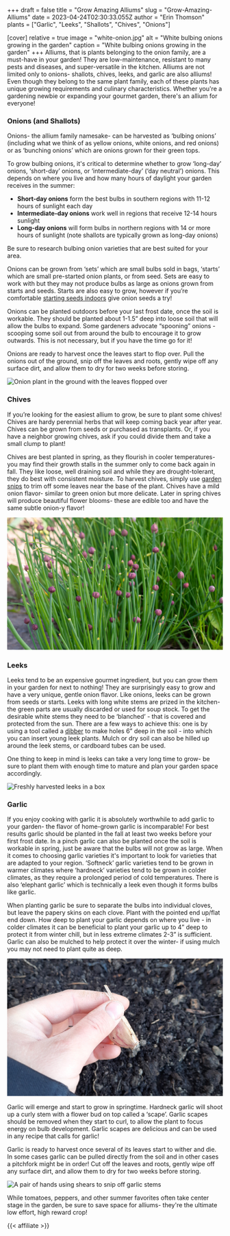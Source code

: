 +++
draft = false
title = "Grow Amazing Alliums"
slug = "Grow-Amazing-Alliums"
date = 2023-04-24T02:30:33.055Z
author = "Erin Thomson"
plants = ["Garlic", "Leeks", "Shallots", "Chives", "Onions"]


[cover]
relative = true
image = "white-onion.jpg"
alt = "White bulbing onions growing in the garden"
caption = "White bulbing onions growing in the garden"
+++
Alliums, that is plants belonging to the onion family, are a must-have in your garden! They are low-maintenance, resistant to many pests and diseases, and super-versatile in the kitchen. Alliums are not limited only to onions- shallots, chives, leeks, and garlic are also alliums! Even though they belong to the same plant family, each of these plants has unique growing requirements and culinary characteristics. Whether you're a gardening newbie or expanding your gourmet garden, there's an allium for everyone!

### Onions (and Shallots)

Onions- the allium family namesake- can be harvested as ‘bulbing onions’ (including what we think of as yellow onions, white onions, and red onions) or as ‘bunching onions’ which are onions grown for their green tops.

To grow bulbing onions, it's critical to determine whether to grow ‘long-day’ onions, ‘short-day’ onions, or ‘intermediate-day’ (‘day neutral’) onions. This depends on where you live and how many hours of daylight your garden receives in the summer:

* **Short-day onions** form the best bulbs in southern regions with 11-12 hours of sunlight each day
* **Intermediate-day onions** work well in regions that receive 12-14 hours sunlight
* **Long-day onions** will form bulbs in northern regions with 14 or more hours of sunlight (note shallots are typically grown as long-day onions)

Be sure to research bulbing onion varieties that are best suited for your area.

Onions can be grown from ‘sets’ which are small bulbs sold in bags, ‘starts’ which are small pre-started onion plants, or from seed. Sets are easy to work with but they may not produce bulbs as large as onions grown from starts and seeds. Starts are also easy to grow, however if you’re comfortable [starting seeds indoors](https://blog.planter.garden/posts/all-about-starting-seeds-indoors/) give onion seeds a try!

Onions can be planted outdoors before your last frost date, once the soil is workable. They should be planted about 1-1.5” deep into loose soil that will allow the bulbs to expand. Some gardeners advocate “spooning” onions - scooping some soil out from around the bulb to encourage it to grow outwards. This is not necessary, but if you have the time go for it!

Onions are ready to harvest once the leaves start to flop over. Pull the onions out of the ground, snip off the leaves and roots, gently wipe off any surface dirt, and allow them to dry for two weeks before storing.

![Onion plant in the ground with the leaves flopped over](onion-leaves-flopped.jpg)

### Chives

If you’re looking for the easiest allium to grow, be sure to plant some chives! Chives are hardy perennial herbs that will keep coming back year after year. Chives can be grown from seeds or purchased as transplants. Or, if you have a neighbor growing chives, ask if you could divide them and take a small clump to plant!

Chives are best planted in spring, as they flourish in cooler temperatures- you may find their growth stalls in the summer only to come back again in fall. They like loose, well draining soil and while they are drought-tolerant, they do best with consistent moisture. To harvest chives, simply use [garden snips](https://www.amazon.com/s?k=garden+snips) to trim off some leaves near the base of the plant. Chives have a mild onion flavor- similar to green onion but more delicate. Later in spring chives will produce beautiful flower blooms- these are edible too and have the same subtle onion-y flavor!

![Chive plants with small flower buds](flowering-chives.jpg)

### Leeks

Leeks tend to be an expensive gourmet ingredient, but you can grow them in your garden for next to nothing! They are surprisingly easy to grow and have a very unique, gentle onion flavor. Like onions, leeks can be grown from seeds or starts. Leeks with long white stems are prized in the kitchen-  the green parts are usually discarded or used for soup stock. To get the desirable white stems they need to be ‘blanched’ - that is covered and protected from the sun. There are a few ways to achieve this: one is by using a tool called a [dibber](https://www.amazon.com/s?k=dibber) to make holes 6” deep in the soil - into which you can insert young leek plants. Mulch or dry soil can also be hilled up around the leek stems, or cardboard tubes can be used.

One thing to keep in mind is leeks can take a very long time to grow- be sure to plant them with enough time to mature and plan your garden space accordingly.

![Freshly harvested leeks in a box](leeks.jpg)

### Garlic

If you enjoy cooking with garlic it is absolutely worthwhile to add garlic to your garden- the flavor of home-grown garlic is incomparable! For best results garlic should be planted in the fall at least two weeks before your first frost date. In a pinch garlic can also be planted once the soil is workable in spring, just be aware that the bulbs will not grow as large. When it comes to choosing garlic varieties it's important to look for varieties that are adapted to your region. ‘Softneck’ garlic varieties tend to be grown in warmer climates where ‘hardneck’ varieties tend to be grown in colder climates, as they require a prolonged period of cold temperatures. There is also ‘elephant garlic’ which is technically a leek even though it forms bulbs like garlic.

When planting garlic be sure to separate the bulbs into individual cloves, but leave the papery skins on each clove. Plant with the pointed end up/flat end down. How deep to plant your garlic depends on where you live - in colder climates it can be beneficial to plant your garlic up to 4” deep to protect it from winter chill, but in less extreme climates 2-3” is sufficient. Garlic can also be mulched to help protect it over the winter- if using mulch you may not need to plant quite as deep.

![A hand holding a garlic bulb ready for planting](planting-garlic.jpg)

Garlic will emerge and start to grow in springtime. Hardneck garlic will shoot up a curly stem with a flower bud on top called a ‘scape’. Garlic scapes should be removed when they start to curl, to allow the plant to focus energy on bulb development. Garlic scapes are delicious and can be used in any recipe that calls for garlic!

Garlic is ready to harvest once several of its leaves start to wither and die. In some cases garlic can be pulled directly from the soil and in other cases a pitchfork might be in order! Cut off the leaves and roots, gently wipe off any surface dirt, and allow them to dry for two weeks before storing.

![A pair of hands using shears to snip off garlic stems](garlic-harvest.jpg)

While tomatoes, peppers, and other summer favorites often take center stage in the garden, be sure to save space for alliums- they're the ultimate low effort, high reward crop!

{{< affiliate >}}